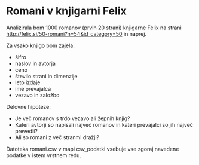 ﻿Romani v knjigarni Felix
========================================

Analizirala bom 1000 romanov (prvih 20 strani) knjigarne Felix na strani 
http://felix.si/50-romani?n=54&id_category=50 in naprej.

Za vsako knjigo bom zajela:
* šifro
* naslov in avtorja
* ceno
* število strani in dimenzije
* leto izdaje
* ime prevajalca
* vezavo in založbo

Delovne hipoteze:
* Je več romanov s trdo vezavo ali žepnih knjig?
* Kateri avtorji so napisali največ romanov in kateri prevajalci so jih največ prevedli?
* Ali so romani z več stranmi dražji?

Datoteka romani.csv v mapi csv_podatki vsebuje vse zgoraj navedene podatke v istem vrstnem redu.